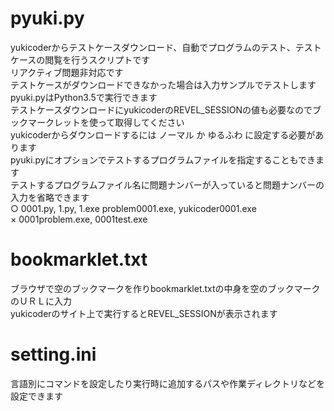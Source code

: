 # pyuki.py
yukicoderからテストケースダウンロード、自動でプログラムのテスト、テストケースの閲覧を行うスクリプトです  
リアクティブ問題非対応です  
テストケースがダウンロードできなかった場合は入力サンプルでテストします  
pyuki.pyはPython3.5で実行できます  
テストケースダウンロードにyukicoderのREVEL_SESSIONの値も必要なのでブックマークレットを使って取得してください  
yukicoderからダウンロードするには ノーマル か ゆるふわ に設定する必要があります  
pyuki.pyにオプションでテストするプログラムファイルを指定することもできます  
テストするプログラムファイル名に問題ナンバーが入っていると問題ナンバーの入力を省略できます  
○ 0001.py, 1.py, 1.exe problem0001.exe, yukicoder0001.exe  
× 0001problem.exe, 0001test.exe

# bookmarklet.txt
ブラウザで空のブックマークを作りbookmarklet.txtの中身を空のブックマークのＵＲＬに入力  
yukicoderのサイト上で実行するとREVEL_SESSIONが表示されます

# setting.ini
言語別にコマンドを設定したり実行時に追加するパスや作業ディレクトリなどを設定できます
